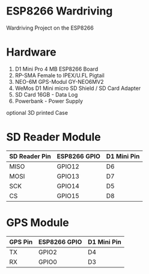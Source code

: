# ESP8266 Wardriving
Wardriving Project on the ESP8266

# Hardware

1. D1 Mini Pro 4 MB ESP8266 Board
2. RP-SMA Female to IPEX/U.FL Pigtail
3. NEO-6M GPS-Modul GY-NEO6MV2
4. WeMos D1 Mini micro SD Shield / SD Card Adapter
5. SD Card 16GB - Data Log
6. Powerbank - Power Supply

optional 3D printed Case

# SD Reader Module

SD Reader Pin	| ESP8266 GPIO | D1 Mini Pin
------------- | ------------ | ------------  
MISO |	GPIO12 | D6
MOSI |	GPIO13 | D7
SCK |	GPIO14 | D5
CS | GPIO15 |	D8

# GPS Module

GPS Pin |	ESP8266 GPIO | D1 Mini Pin
------- | ------------ | -----------
TX | GPIO2 | D4
RX | GPIO0 | D3
